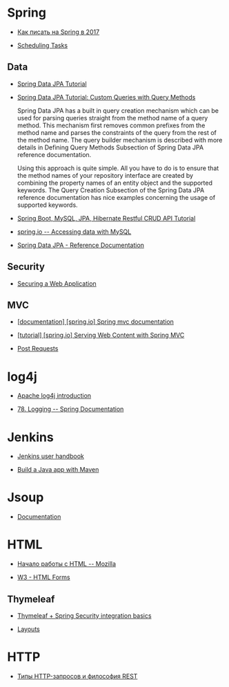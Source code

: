 # Spring 

- [Как писать на Spring в 2017](https://habr.com/post/333756/)

- [Scheduling Tasks](https://spring.io/guides/gs/scheduling-tasks/)

## Data

- [Spring Data JPA Tutorial](https://www.petrikainulainen.net/spring-data-jpa-tutorial/)

- [Spring Data JPA Tutorial: Custom Queries with Query Methods](https://www.petrikainulainen.net/programming/spring-framework/spring-data-jpa-tutorial-three-custom-queries-with-query-methods/)

    Spring Data JPA has a built in query creation mechanism which can be used for parsing queries straight from the method name of a query method. This mechanism first removes common prefixes from the method name and parses the constraints of the query from the rest of the method name. The query builder mechanism is described with more details in Defining Query Methods Subsection of Spring Data JPA reference documentation.
    
    Using this approach is quite simple. All you have to do is to ensure that the method names of your repository interface are created by combining the property names of an entity object and the supported keywords. The Query Creation Subsection of the Spring Data JPA reference documentation has nice examples concerning the usage of supported keywords.

- [Spring Boot, MySQL, JPA, Hibernate Restful CRUD API Tutorial](https://www.callicoder.com/spring-boot-rest-api-tutorial-with-mysql-jpa-hibernate/)

- [spring.io -- Accessing data with MySQL](https://spring.io/guides/gs/accessing-data-mysql/)

- [Spring Data JPA - Reference Documentation](https://docs.spring.io/spring-data/jpa/docs/current/reference/html/#repositories.core-concepts)

## Security

- [Securing a Web Application](https://spring.io/guides/gs/securing-web/)

## MVC

- [[documentation] [spring.io] Spring mvc documentation](https://docs.spring.io/spring/docs/current/spring-framework-reference/web.html#mvc-controller)

- [[tutorial] [spring.io] Serving Web Content with Spring MVC ](https://spring.io/guides/gs/serving-web-content/)

- [Post Requests](https://spring.io/guides/gs/handling-form-submission/)

# log4j

- [Apache log4j introduction](http://logging.apache.org/log4j/1.2/manual.html)

- [78. Logging -- Spring Documentation](https://docs.spring.io/spring-boot/docs/current/reference/html/howto-logging.html)

# Jenkins

- [Jenkins user handbook](https://jenkins.io/user-handbook.pdf)


- [Build a Java app with Maven](https://jenkins.io/doc/tutorials/build-a-java-app-with-maven/)

# Jsoup

- [Documentation](https://jsoup.org/apidocs/overview-summary.html)

# HTML

- [Начало работы с HTML -- Mozilla](https://developer.mozilla.org/ru/docs/Learn/HTML/%D0%92%D0%B2%D0%B5%D0%B4%D0%B5%D0%BD%D0%B8%D0%B5_%D0%B2_HTML/%D0%9D%D0%B0%D1%87%D0%B0%D0%BB%D0%BE_%D1%80%D0%B0%D0%B1%D0%BE%D1%82%D1%8B)

- [W3 - HTML Forms](https://www.w3schools.com/html/html_forms.asp)

## Thymeleaf
 
- [Thymeleaf + Spring Security integration basics](https://www.thymeleaf.org/doc/articles/springsecurity.html)

- [Layouts](https://www.thymeleaf.org/doc/articles/layouts.html)

# HTTP

- [Типы HTTP-запросов и философия REST](https://habr.com/post/50147/)